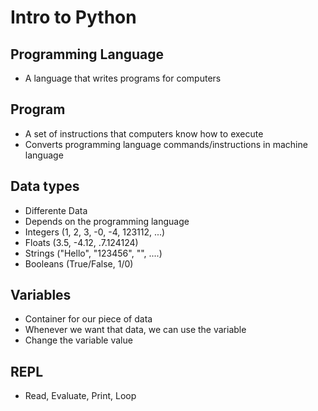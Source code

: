 # Intro to Python

## Programming Language

- A language that writes programs for computers

## Program

- A set of instructions that computers know how to execute
- Converts programming language commands/instructions in machine language

## Data types

- Differente Data
- Depends on the programming language
- Integers (1, 2, 3, -0, -4, 123112, ...)
- Floats (3.5, -4.12, .7.124124)
- Strings ("Hello", "123456", "", ....)
- Booleans (True/False, 1/0)

## Variables

- Container for our piece of data
- Whenever we want that data, we can use the variable
- Change the variable value

## REPL
- Read, Evaluate, Print, Loop